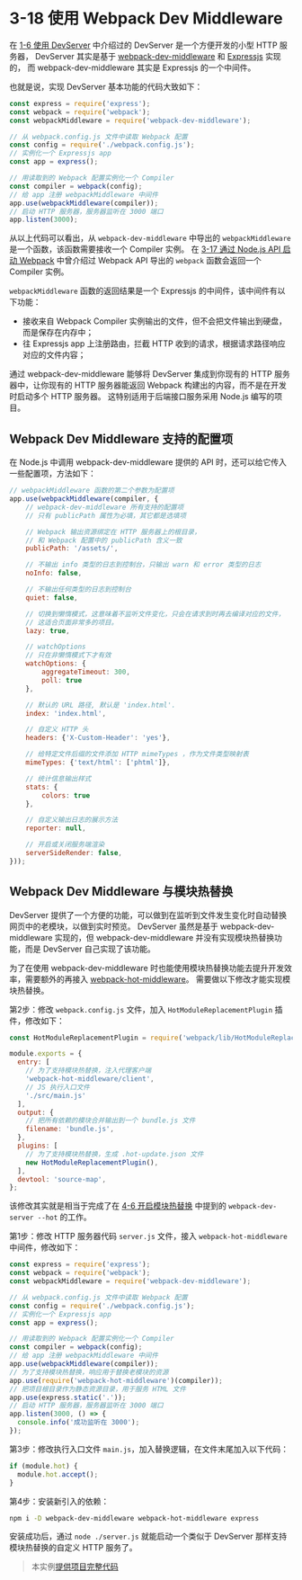 # 3-18 使用 Webpack Dev Middleware

在 [1-6 使用 DevServer](http://webpack.wuhaolin.cn/1%E5%85%A5%E9%97%A8/1-6%E4%BD%BF%E7%94%A8DevServer.html) 中介绍过的 DevServer 是一个方便开发的小型 HTTP 服务器， DevServer 其实是基于 [webpack-dev-middleware](https://github.com/webpack/webpack-dev-middleware) 和 [Expressjs](https://expressjs.com/) 实现的， 而 webpack-dev-middleware 其实是 Expressjs 的一个中间件。

也就是说，实现 DevServer 基本功能的代码大致如下：

```js
const express = require('express');
const webpack = require('webpack');
const webpackMiddleware = require('webpack-dev-middleware');

// 从 webpack.config.js 文件中读取 Webpack 配置 
const config = require('./webpack.config.js');
// 实例化一个 Expressjs app
const app = express();

// 用读取到的 Webpack 配置实例化一个 Compiler
const compiler = webpack(config);
// 给 app 注册 webpackMiddleware 中间件
app.use(webpackMiddleware(compiler));
// 启动 HTTP 服务器，服务器监听在 3000 端口 
app.listen(3000);
```

从以上代码可以看出，从 `webpack-dev-middleware` 中导出的 `webpackMiddleware` 是一个函数，该函数需要接收一个 Compiler 实例。 在 [3-17 通过 Node.js API 启动 Webpack](http://webpack.wuhaolin.cn/3%E5%AE%9E%E6%88%98/3-17%E9%80%9A%E8%BF%87Node.jsAPI%E5%90%AF%E5%8A%A8Webpack.html) 中曾介绍过 Webpack API 导出的 `webpack` 函数会返回一个Compiler 实例。

`webpackMiddleware` 函数的返回结果是一个 Expressjs 的中间件，该中间件有以下功能：

- 接收来自 Webpack Compiler 实例输出的文件，但不会把文件输出到硬盘，而是保存在内存中；
- 往 Expressjs app 上注册路由，拦截 HTTP 收到的请求，根据请求路径响应对应的文件内容；

通过 webpack-dev-middleware 能够将 DevServer 集成到你现有的 HTTP 服务器中，让你现有的 HTTP 服务器能返回 Webpack 构建出的内容，而不是在开发时启动多个 HTTP 服务器。 这特别适用于后端接口服务采用 Node.js 编写的项目。

## Webpack Dev Middleware 支持的配置项

在 Node.js 中调用 webpack-dev-middleware 提供的 API 时，还可以给它传入一些配置项，方法如下：

```js
// webpackMiddleware 函数的第二个参数为配置项
app.use(webpackMiddleware(compiler, {
    // webpack-dev-middleware 所有支持的配置项
    // 只有 publicPath 属性为必填，其它都是选填项

    // Webpack 输出资源绑定在 HTTP 服务器上的根目录，
    // 和 Webpack 配置中的 publicPath 含义一致 
    publicPath: '/assets/',

    // 不输出 info 类型的日志到控制台，只输出 warn 和 error 类型的日志
    noInfo: false,

    // 不输出任何类型的日志到控制台
    quiet: false,

    // 切换到懒惰模式，这意味着不监听文件变化，只会在请求到时再去编译对应的文件，
    // 这适合页面非常多的项目。
    lazy: true,

    // watchOptions
    // 只在非懒惰模式下才有效
    watchOptions: {
        aggregateTimeout: 300,
        poll: true
    },

    // 默认的 URL 路径, 默认是 'index.html'.
    index: 'index.html',

    // 自定义 HTTP 头
    headers: {'X-Custom-Header': 'yes'},

    // 给特定文件后缀的文件添加 HTTP mimeTypes ，作为文件类型映射表
    mimeTypes: {'text/html': ['phtml']},

    // 统计信息输出样式
    stats: {
        colors: true
    },

    // 自定义输出日志的展示方法
    reporter: null,

    // 开启或关闭服务端渲染
    serverSideRender: false,
}));
```

## Webpack Dev Middleware 与模块热替换

DevServer 提供了一个方便的功能，可以做到在监听到文件发生变化时自动替换网页中的老模块，以做到实时预览。 DevServer 虽然是基于 webpack-dev-middleware 实现的，但 webpack-dev-middleware 并没有实现模块热替换功能，而是 DevServer 自己实现了该功能。

为了在使用 webpack-dev-middleware 时也能使用模块热替换功能去提升开发效率，需要额外的再接入 [webpack-hot-middleware](https://github.com/glenjamin/webpack-hot-middleware)。 需要做以下修改才能实现模块热替换。

第2步：修改 `webpack.config.js` 文件，加入 `HotModuleReplacementPlugin` 插件，修改如下：

```js
const HotModuleReplacementPlugin = require('webpack/lib/HotModuleReplacementPlugin');

module.exports = {
  entry: [
    // 为了支持模块热替换，注入代理客户端
    'webpack-hot-middleware/client',
    // JS 执行入口文件
    './src/main.js'
  ],
  output: {
    // 把所有依赖的模块合并输出到一个 bundle.js 文件
    filename: 'bundle.js',
  },
  plugins: [
    // 为了支持模块热替换，生成 .hot-update.json 文件
    new HotModuleReplacementPlugin(),
  ],
  devtool: 'source-map',
};
```

该修改其实就是相当于完成了在 [4-6 开启模块热替换](http://webpack.wuhaolin.cn/4%E4%BC%98%E5%8C%96/4-6%E5%BC%80%E5%90%AF%E6%A8%A1%E5%9D%97%E7%83%AD%E6%9B%BF%E6%8D%A2.html) 中提到的 `webpack-dev-server --hot` 的工作。

第1步：修改 HTTP 服务器代码 `server.js` 文件，接入 `webpack-hot-middleware` 中间件，修改如下：

```js
const express = require('express');
const webpack = require('webpack');
const webpackMiddleware = require('webpack-dev-middleware');

// 从 webpack.config.js 文件中读取 Webpack 配置
const config = require('./webpack.config.js');
// 实例化一个 Expressjs app
const app = express();

// 用读取到的 Webpack 配置实例化一个 Compiler
const compiler = webpack(config);
// 给 app 注册 webpackMiddleware 中间件
app.use(webpackMiddleware(compiler));
// 为了支持模块热替换，响应用于替换老模块的资源
app.use(require('webpack-hot-middleware')(compiler));
// 把项目根目录作为静态资源目录，用于服务 HTML 文件
app.use(express.static('.'));
// 启动 HTTP 服务器，服务器监听在 3000 端口
app.listen(3000, () => {
  console.info('成功监听在 3000');
});
```

第3步：修改执行入口文件 `main.js`，加入替换逻辑，在文件末尾加入以下代码：

```js
if (module.hot) {
  module.hot.accept();
}
```

第4步：安装新引入的依赖：

```bash
npm i -D webpack-dev-middleware webpack-hot-middleware express
```

安装成功后，通过 `node ./server.js` 就能启动一个类似于 DevServer 那样支持模块热替换的自定义 HTTP 服务了。

> 本实例[提供项目完整代码](http://webpack.wuhaolin.cn/3-18%E4%BD%BF%E7%94%A8WebpackDevMiddleware.zip)

